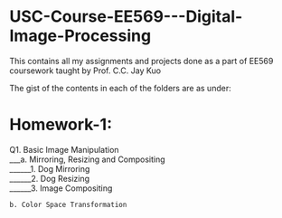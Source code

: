 # USC-Course-EE569---Digital-Image-Processing

This contains all my assignments and projects done as a part of EE569 coursework taught by Prof. C.C. Jay Kuo

The gist of the contents in each of the folders are as under:

**Homework-1:**
=
Q1. Basic Image Manipulation <br />
___a. Mirroring, Resizing and Compositing <br />
______1. Dog Mirroring <br />
______2. Dog Resizing <br />
______3. Image Compositing <br />
        
    b. Color Space Transformation
